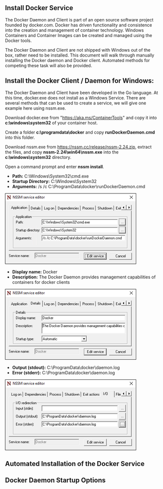 ## Install Docker Service

The Docker Daemon and Client is part of an open source software project founded by docker.com. Docker has driven functionality and consistence into the creation and management of container technology. Windows Containers and Container Images can be created and managed using the Docker tools. 

The Docker Daemon and Client are not shipped with Windows out of the box, rather need to be installed. This document will walk through manually installing the Docker daemon and Docker client. Automated methods for competing these task will also be provided.

## Install the Docker Client / Daemon for Windows:

The Docker Daemon and Client have been developed in the Go language. At this time, docker.exe does not install as a Windows Service. There are several methods that can be used to create a service, we will give one example here using nssm.exe. 

Download docker.exe from "https://aka.ms/ContainerTools" and copy it into **c:\windows\system32** of your container host.

Create a folder **c:\programdata\docker** and copy **runDockerDaemon.cmd** into this folder.

Download nssm.exe from https://nssm.cc/release/nssm-2.24.zip, extract the files, and copy **nssm-2.24\win64\nssm.exe** into the **c:\windows\system32** directory.

Open a command prompt and enter **nssm install**.

- **Path:** C:\Windows\System32\cmd.exe
- **Startup Directory:** C:\Windows\System32
- **Arguments:** /s /c C:\ProgramData\docker\runDockerDaemon.cmd

![](media/nssm1.png)

- **Display name:** Docker
- **Description:** The Docker Daemon provides management capabilities of containers for docker clients

![](media/nssm2.png)

- **Output (stdout):** C:\ProgramData\docker\daemon.log
- **Error (stderr):** C:\ProgramData\docker\daemon.log

![](media/nssm3.png)

## Automated Installation of the Docker Service

## Docker Daemon Startup Options
